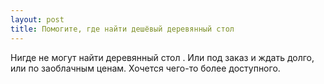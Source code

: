 ```yaml
---
layout: post 
title: Помогите, где найти дешёвый деревянный стол 
--- 
```

Нигде не могут найти деревянный стол . Или под заказ и ждать долго, или по заоблачным ценам. Хочется чего-то более доступного.